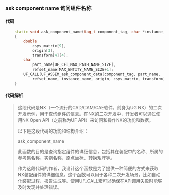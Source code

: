 ### ask component name 询问组件名称

#### 代码

```cpp
    static void ask_component_name(tag_t component_tag, char *instance_name)  
    {  
        double  
            csys_matrix[9],  
            origin[3],  
            transform[4][4];  
        char  
            part_name[UF_CFI_MAX_PATH_NAME_SIZE],  
            refset_name[MAX_ENTITY_NAME_SIZE+1];  
        UF_CALL(UF_ASSEM_ask_component_data(component_tag, part_name,  
            refset_name, instance_name, origin, csys_matrix, transform));  
    }

```

#### 代码解析

> 这段代码是NX（一个流行的CAD/CAM/CAE软件，前身为UG NX）的二次开发示例，用于查询组件的信息。在NX的二次开发中，开发者可以通过使用NX Open API（之前称为UF API）来访问和操作NX的功能和数据。
>
> 以下是这段代码的功能和结构介绍：
>
> ask_component_name
>
> 此函数的目的是查询指定组件的详细信息，包括其在装配中的名称、所属的参考集名称、实例名称、原点坐标、转换矩阵等。
>
> 作为这段代码的作者，我设计这个函数是为了提供一种简便的方式来获取NX装配组件的详细信息。这个函数可以用于各种二次开发场景，比如自动化装配过程、报告生成等。使用UF_CALL宏可以确保在API调用失败时能够及时发现并处理错误。
>
